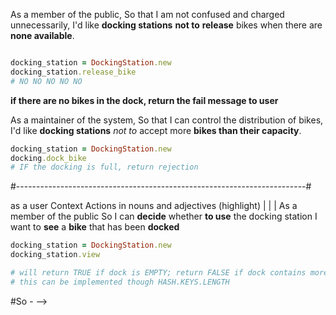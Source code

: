 




<!-- 
As a member of the public
So I can **return bikes** I've hired
I want to **dock** my **bike** at the **docking station**

```ruby
docking_sation = DockingStation.new
docking_station.dock_bike

#This will search the Dock hash and replace the first "Empty" value with occupied, it should return a STRING "Your BIKE was stored in POSITION[x]" 
```
#in the case of my test, POSITION 3 on the hash is EMPTY and should then become occupied when dock_bike is called. 






As a member of the public
So I can **decide** whether **to use** the docking station
I want to **see** a **bike** that has been **docked**

```ruby
docking_station = DockingStation.new
docking_station.view

# will return an INTEGER of the TOTAL BIKES 
```
#So -  -->


As a member of the public,
So that I am not confused and charged unnecessarily,
I'd like **docking stations** **not to** **release** bikes when there are **none available**.

```ruby

docking_station = DockingStation.new
docking_station.release_bike
# NO NO NO NO NO

```

**if there are no bikes in the dock, return the fail message to user**



As a maintainer of the system,
So that I can control the distribution of bikes,
I'd like **docking stations** _not to_ accept more **bikes than their capacity**.

```ruby
docking_station = DockingStation.new
docking.dock_bike
# IF the docking is full, return rejection
```

#------------------------------------------------------------------------#

as a user
Context
Actions in nouns and adjectives (highlight)
|
|
|
As a member of the public
So I can **decide** whether **to use** the docking station
I want to **see** a **bike** that has been **docked**

```ruby
docking_station = DockingStation.new
docking_station.view

# will return TRUE if dock is EMPTY; return FALSE if dock contains more than ONE BIKE.
# this can be implemented though HASH.KEYS.LENGTH
```
#So -  --> 











